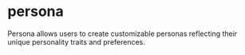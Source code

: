 # persona
Persona allows users to create customizable personas reflecting their unique personality traits and preferences.

